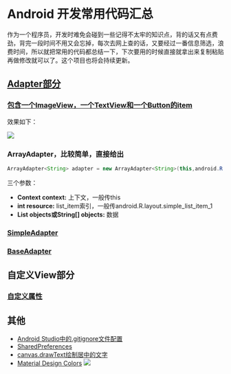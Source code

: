 # Android 开发常用代码汇总

作为一个程序员，开发时难免会碰到一些记得不太牢的知识点，背的话又有点费劲，背完一段时间不用又会忘掉，每次去网上查的话，又要经过一番信息筛选，浪费时间，所以就把常用的代码都总结一下，下次要用的时候直接就拿出来复制粘贴再做修改就可以了。这个项目也将会持续更新。

## [Adapter部分](https://github.com/xiaoniu/Android-Common-Code/blob/master/introduction/Adapter.md)

### [包含一个ImageView，一个TextView和一个Button的item](https://github.com/xiaoniu/Android-Common-Code/blob/master/code/list_item.xml)
效果如下：

![](http://upload-images.jianshu.io/upload_images/1849253-8d12325383f3fa16.png?imageMogr2/auto-orient/strip%7CimageView2/2/w/1240)

### ArrayAdapter，比较简单，直接给出

```java
ArrayAdapter<String> adapter = new ArrayAdapter<String>(this,android.R.layout.simple_list_item_1,getData());
```

三个参数：

* **Context context:** 上下文，一般传this
* **int resource:** list_item索引，一般传android.R.layout.simple_list_item_1
* **List<String> objects或String[] objects:** 数据 

### [SimpleAdapter](https://github.com/xiaoniu/Android-Common-Code/blob/master/code/simpleadapter.md)

### [BaseAdapter](https://github.com/xiaoniu/Android-Common-Code/blob/master/code/baseadapter.md)

## 自定义View部分

### [自定义属性](https://github.com/xiaoniu/Android-Common-Code/blob/master/code/custom-attrs.md)

## 其他

* [Android Studio中的.gitignore文件配置](https://github.com/xiaoniu/Android-Common-Code/blob/master/code/gitignore-code.md)
* [SharedPreferences](https://github.com/xiaoniu/Android-Common-Code/blob/master/code/sharedpreferences-code.md)
* [canvas.drawText绘制居中的文字](https://github.com/xiaoniu/Android-Common-Code/blob/master/code/canvas_draw_text_in_center.md)
* [Material Design Colors](https://github.com/xiaoniu/Android-Common-Code/blob/master/code/colors.xml)
  ![](http://upload-images.jianshu.io/upload_images/1849253-3f6be94bbd53f650.png?imageMogr2/auto-orient/strip%7CimageView2/2/w/1240)
